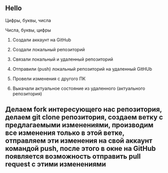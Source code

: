 ## Hello


Цифры, буквы, числа


Числа, буквы, цифры


1. Создали аккаунт на GitHub

2. Создали локальный репозиторий

3. Связали локальный и удаленный репозиторий

4. Отправили (push) локальный репозиторий на удаленный GitHUb

5. Провели изменения с другого ПК

6. Выкачали актуальное состояние из удаленного (актуального репозитория)


## Делаем fork интересующего нас репозитория,  делаем git clone репозитория, создаем ветку с предлагаемыми изменениями, производим все изменения только в этой ветке, отправляем эти изменения на свой аккаунт командой push,  после этого в окне на GitHub появляется возможность отправить pull request с этими изменениями

